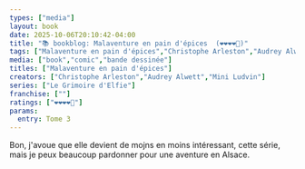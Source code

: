 ```yaml
---
types: ["media"]
layout: book
date: 2025-10-06T20:10:42-04:00
title: "📚 bookblog: Malaventure en pain d'épices  (❤️❤️❤️❤️🖤)"
tags: ["Malaventure en pain d'épices","Christophe Arleston","Audrey Alwett","Mini Ludvin","Alsace","Le Grimoire d'Elfie",""]
media: ["book","comic","bande dessinée"]
titles: ["Malaventure en pain d'épices"]
creators: ["Christophe Arleston","Audrey Alwett","Mini Ludvin"]
series: ["Le Grimoire d'Elfie"]
franchise: [""]
ratings: ["❤️❤️❤️❤️🖤"]
params:
  entry: Tome 3
---
```


Bon, j'avoue que elle devient de mojns en moins intéressant, cette série, mais je peux beaucoup pardonner pour une aventure en Alsace.